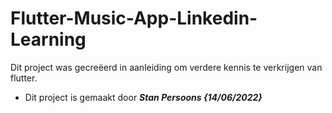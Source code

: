 # Flutter-Music-App-Linkedin-Learning

Dit project was gecreëerd in aanleiding om verdere kennis te verkrijgen van flutter.

-   Dit project is gemaakt door **_Stan Persoons {14/06/2022}_**

